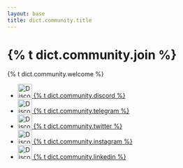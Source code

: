 ```yaml
---
layout: base
title: dict.community.title
---
```


# {% t dict.community.join %}

{% t dict.community.welcome %}

<ul class="list-unstyled community">
  <li>
    <a href="https://discord.gg/H5vZkNnXCu">
      <img alt="Discord" src="{{ site.url }}/assets/images/social_discord.svg" width="32">
      {% t dict.community.discord %}
    </a>
  </li>
  <li>
    <a href="https://t.me/pactusblockchain">
      <img alt="Discord" src="{{ site.url }}/assets/images/social_telegram.svg" width="32">
      {% t dict.community.telegram %}
    </a>
  </li>
  <li>
    <a href="https://twitter.com/pactuschain/">
      <img alt="Discord" src="{{ site.url }}/assets/images/social_twitter.svg" width="32">
      {% t dict.community.twitter %}
    </a>
  </li>
  <li>
    <a href="https://www.instagram.com/pactus.blockchain/">
      <img alt="Discord" src="{{ site.url }}/assets/images/social_instagram.svg" width="32">
      {% t dict.community.instagram %}
    </a>
  </li>
  <li>
    <a href="https://www.linkedin.com/company/pactus-blockchain">
      <img alt="Discord" src="{{ site.url }}/assets/images/social_linkedin.svg" width="32">
      {% t dict.community.linkedin %}
    </a>
  </li>
</ul>

